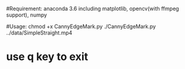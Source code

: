 #Requirement:
   anaconda 3.6 including matplotlib, opencv(with ffmpeg support), numpy
   
#Usage:
   chmod +x CannyEdgeMark.py
   ./CannyEdgeMark.py ../data/SimpleStraight.mp4
   # use q key to exit
